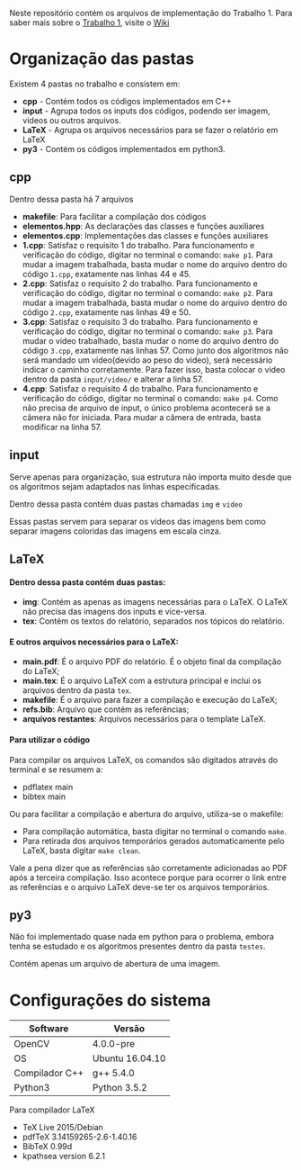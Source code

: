 Neste repositório contém os arquivos de implementação do Trabalho 1. Para saber mais sobre o [Trabalho 1](https://github.com/CarlosAdir/PVC/wiki/Trabalho1), visite o [Wiki](https://github.com/CarlosAdir/PVC/wiki/)

# Organização das pastas

Existem 4 pastas no trabalho e consistem em:

* **cpp**	- Contém todos os códigos implementados em C++
* **input**	- Agrupa todos os inputs dos códigos, podendo ser imagem, videos ou outros arquivos.
* **LaTeX** - Agrupa os arquivos necessários para se fazer o relatório em LaTeX
* **py3** 	- Contém os códigos implementados em python3.

## cpp

Dentro dessa pasta há 7 arquivos

* **makefile**: Para facilitar a compilação dos códigos
* **elementos.hpp**: As declarações das classes e funções auxiliares
* **elementos.cpp**: Implementações das classes e funções auxiliares
* **1.cpp**: Satisfaz o requisito 1 do trabalho. Para funcionamento e verificação do código, digitar no terminal o comando: ```make p1```. Para mudar a imagem trabalhada, basta mudar o nome do arquivo dentro do código ```1.cpp```, exatamente nas linhas 44 e 45.
* **2.cpp**: Satisfaz o requisito 2 do trabalho. Para funcionamento e verificação do código, digitar no terminal o comando: ```make p2```. Para mudar a imagem trabalhada, basta mudar o nome do arquivo dentro do código ```2.cpp```, exatamente nas linhas 49 e 50.
* **3.cpp**: Satisfaz o requisito 3 do trabalho. Para funcionamento e verificação do código, digitar no terminal o comando: ```make p3```. Para mudar o video trabalhado, basta mudar o nome do arquivo dentro do código ```3.cpp```, exatamente nas linhas 57. Como junto dos algoritmos não será mandado um video(devido ao peso do video), será necessário indicar o caminho corretamente. Para fazer isso, basta colocar o video dentro da pasta ```input/video/``` e alterar a linha 57.
* **4.cpp**: Satisfaz o requisito 4 do trabalho. Para funcionamento e verificação do código, digitar no terminal o comando: ```make p4```. Como não precisa de arquivo de input, o único problema acontecerá se a câmera não for iniciada. Para mudar a câmera de entrada, basta modificar na linha 57.
	

## input

Serve apenas para organização, sua estrutura não importa muito desde que os algoritmos sejam adaptados nas linhas especificadas.

Dentro dessa pasta contém duas pastas chamadas ```img``` e ```video```

Essas pastas servem para separar os videos das imagens bem como separar imagens coloridas das imagens em escala cinza.

## LaTeX

#### Dentro dessa pasta contém duas pastas:

* **img**: Contém as apenas as imagens necessárias para o LaTeX. O LaTeX não precisa das imagens dos inputs e vice-versa.
* **tex**: Contém os textos do relatório, separados nos tópicos do relatório.

#### E outros arquivos necessários para o LaTeX:

* **main.pdf**: É o arquivo PDF do relatório. É o objeto final da compilação do LaTeX;
* **main.tex**: É o arquivo LaTeX com a estrutura principal e inclui os arquivos dentro da pasta ```tex```.
* **makefile**: É o arquivo para fazer a compilação e execução do LaTeX;
* **refs.bib**: Arquivo que contém as referências;
* **arquivos restantes**: Arquivos necessários para o template LaTeX.

#### Para utilizar o código

Para compilar os arquivos LaTeX, os comandos são digitados através do terminal e se resumem a:

* pdflatex main
* bibtex main

Ou para facilitar a compilação e abertura do arquivo, utiliza-se o makefile:

* Para compilação automática, basta digitar no terminal o comando ```make```.
* Para retirada dos arquivos temporários gerados automaticamente pelo LaTeX, basta digitar ```make clean```.

Vale a pena dizer que as referências são corretamente adicionadas ao PDF após a terceira compilação. Isso acontece porque para ocorrer o link entre as referências e o arquivo LaTeX deve-se ter os arquivos temporários.


## py3

Não foi implementado quase nada em python para o problema, embora tenha se estudado e os algoritmos presentes dentro da pasta ```testes```.

Contém apenas um arquivo de abertura de uma imagem.


# Configurações do sistema

   Software    | Versão
-------------- | ------
OpenCV         | 4.0.0-pre
OS             | Ubuntu 16.04.10
Compilador C++ | g++ 5.4.0
Python3        | Python 3.5.2

Para compilador LaTeX

* TeX Live 2015/Debian
* pdfTeX 3.14159265-2.6-1.40.16
* BibTeX 0.99d
* kpathsea version 6.2.1


